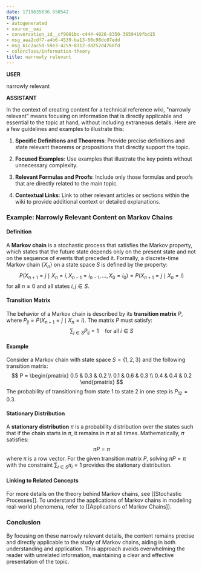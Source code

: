 ```yaml
---
date: 1719635636.550542
tags:
- autogenerated
- source__oai
- conversation_id__cf9001bc-c444-4026-8350-3659419fbd15
- msg_aaa2cdf7-a4b6-4539-ba13-60c98dc07edd
- msg_61c2ac50-59e3-4259-8112-dd252d4766fd
- colorclass/information-theory
title: narrowly relevant
---
```


**USER**

narrowly relevant


**ASSISTANT**

In the context of creating content for a technical reference wiki, "narrowly relevant" means focusing on information that is directly applicable and essential to the topic at hand, without including extraneous details. Here are a few guidelines and examples to illustrate this:

1. **Specific Definitions and Theorems**: Provide precise definitions and state relevant theorems or propositions that directly support the topic.

2. **Focused Examples**: Use examples that illustrate the key points without unnecessary complexity.

3. **Relevant Formulas and Proofs**: Include only those formulas and proofs that are directly related to the main topic.

4. **Contextual Links**: Link to other relevant articles or sections within the wiki to provide additional context or detailed explanations.

### Example: Narrowly Relevant Content on Markov Chains

#### Definition
A **Markov chain** is a stochastic process that satisfies the Markov property, which states that the future state depends only on the present state and not on the sequence of events that preceded it. Formally, a discrete-time Markov chain $\{X_n\}$ on a state space $S$ is defined by the property:
$$
P(X_{n+1} = j \mid X_n = i, X_{n-1} = i_{n-1}, \ldots, X_0 = i_0) = P(X_{n+1} = j \mid X_n = i)
$$
for all $n \geq 0$ and all states $i, j \in S$.

#### Transition Matrix
The behavior of a Markov chain is described by its **transition matrix** $P$, where $P_{ij} = P(X_{n+1} = j \mid X_n = i)$. The matrix $P$ must satisfy:
$$
\sum_{j \in S} P_{ij} = 1 \quad \text{for all } i \in S
$$

#### Example
Consider a Markov chain with state space $S = \{1, 2, 3\}$ and the following transition matrix:
$$
P = \begin{pmatrix}
0.5 & 0.3 & 0.2 \\
0.1 & 0.6 & 0.3 \\
0.4 & 0.4 & 0.2
\end{pmatrix}
$$
The probability of transitioning from state 1 to state 2 in one step is $P_{12} = 0.3$.

#### Stationary Distribution
A **stationary distribution** $\pi$ is a probability distribution over the states such that if the chain starts in $\pi$, it remains in $\pi$ at all times. Mathematically, $\pi$ satisfies:
$$
\pi P = \pi
$$
where $\pi$ is a row vector. For the given transition matrix $P$, solving $\pi P = \pi$ with the constraint $\sum_{i \in S} \pi_i = 1$ provides the stationary distribution.

#### Linking to Related Concepts
For more details on the theory behind Markov chains, see [[Stochastic Processes]]. To understand the applications of Markov chains in modeling real-world phenomena, refer to [[Applications of Markov Chains]].

### Conclusion
By focusing on these narrowly relevant details, the content remains precise and directly applicable to the study of Markov chains, aiding in both understanding and application. This approach avoids overwhelming the reader with unrelated information, maintaining a clear and effective presentation of the topic.